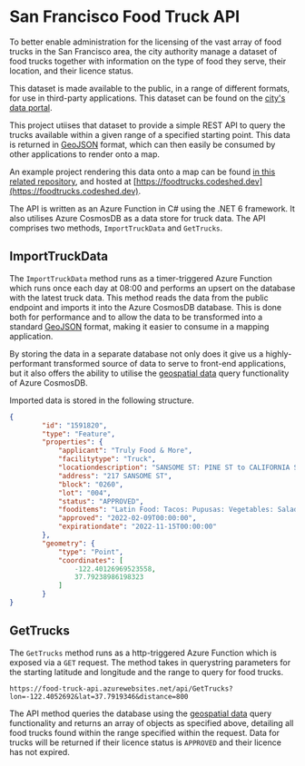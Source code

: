 ﻿# San Francisco Food Truck API

To better enable administration for the licensing of the vast array of food trucks in the San Francisco area, the city authority manage a dataset of food trucks together with information on the type of food they serve, their location, and their licence status.

This dataset is made available to the public, in a range of different formats, for use in third-party applications. This dataset can be found on the [city's data portal](https://data.sfgov.org/Economy-and-Community/Mobile-Food-Facility-Permit/rqzj-sfat/data).

This project utiises that dataset to provide a simple REST API to query the trucks available within a given range of a specified starting point. This data is returned in [GeoJSON](https://datatracker.ietf.org/doc/html/rfc7946) format, which can then easily be consumed by other applications to render onto a map.

An example project rendering this data onto a map can be found [in this related repository](https://github.com/irarainey/food-truck-spa), and hosted at [https://foodtrucks.codeshed.dev](https://foodtrucks.codeshed.dev).

The API is written as an Azure Function in C# using the .NET 6 framework. It also utilises Azure CosmosDB as a data store for truck data. The API comprises two methods, `ImportTruckData` and `GetTrucks`.

## ImportTruckData

The `ImportTruckData` method runs as a timer-triggered Azure Function which runs once each day at 08:00 and performs an upsert on the database with the latest truck data. This method reads the data from the public endpoint and imports it into the Azure CosmosDB database. This is done both for performance and to allow the data to be transformed into a standard [GeoJSON](https://datatracker.ietf.org/doc/html/rfc7946) format, making it easier to consume in a mapping application.

By storing the data in a separate database not only does it give us a highly-performant transformed source of data to serve to front-end applications, but it also offers the ability to utilise the [geospatial data](https://docs.microsoft.com/en-us/azure/cosmos-db/sql/sql-query-geospatial-query) query functionality of Azure CosmosDB.

Imported data is stored in the following structure.

```json
{
        "id": "1591820",
        "type": "Feature",
        "properties": {
            "applicant": "Truly Food & More",
            "facilitytype": "Truck",
            "locationdescription": "SANSOME ST: PINE ST to CALIFORNIA ST (200 - 299)",
            "address": "217 SANSOME ST",
            "block": "0260",
            "lot": "004",
            "status": "APPROVED",
            "fooditems": "Latin Food: Tacos: Pupusas: Vegetables: Salad: Waters: Sodas",
            "approved": "2022-02-09T00:00:00",
            "expirationdate": "2022-11-15T00:00:00"
        },
        "geometry": {
            "type": "Point",
            "coordinates": [
                -122.40126969523558,
                37.79238986198323
            ]
        }
}
```

## GetTrucks

The `GetTrucks` method runs as a http-triggered Azure Function which is exposed via a `GET` request. The method takes in querystring parameters for the starting latitude and longitude and the range to query for food trucks.

```
https://food-truck-api.azurewebsites.net/api/GetTrucks?lon=-122.4052692&lat=37.7919346&distance=800
```

The API method queries the database using the [geospatial data](https://docs.microsoft.com/en-us/azure/cosmos-db/sql/sql-query-geospatial-query) query functionality and returns an array of objects as specified above, detailing all food trucks found within the range specified within the request. Data for trucks will be returned if their licence status is `APPROVED` and their licence has not expired.

